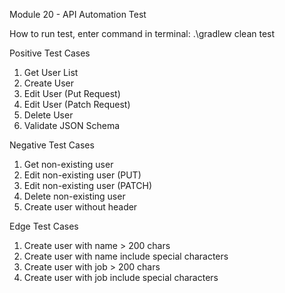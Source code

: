 Module 20 - API Automation Test 

How to run test, enter command in terminal: .\gradlew clean test

Positive Test Cases
1. Get User List
2. Create User
3. Edit User (Put Request)
4. Edit User (Patch Request)
5. Delete User
6. Validate JSON Schema

Negative Test Cases
1. Get non-existing user
2. Edit non-existing user (PUT)
3. Edit non-existing user (PATCH)
4. Delete non-existing user
5. Create user without header

Edge Test Cases

1. Create user with name > 200 chars
2. Create user with name include special characters
3. Create user with job > 200 chars
4. Create user with job include special characters
